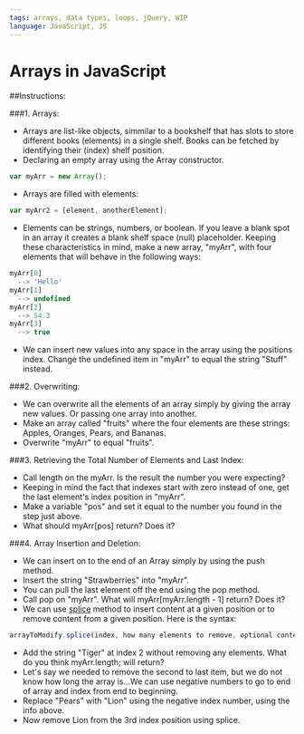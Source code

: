 ```yaml
---
tags: arrays, data types, loops, jQuery, WIP
language: JavaScript, JS
---
```


# Arrays  in JavaScript


##Instructions:

###1. Arrays:

*  Arrays are list-like objects, simmilar to a bookshelf that has slots to store different books (elements) in a single shelf. Books can be fetched by identifying their (index) shelf position.
*  Declaring an empty array using the Array constructor.
```javascript
var myArr = new Array();
```
*  Arrays are filled with elements:
```javascript
var myArr2 = [element, anotherElement];
```
*  Elements can be strings, numbers, or boolean. If you leave a blank spot in an array it creates a blank shelf space (null) placeholder. Keeping these characteristics in mind, make a new array, "myArr", with four elements that will behave in the following ways:
```javascript
myArr[0]
  --> 'Hello'
myArr[1]
  --> undefined
myArr[2]
  --> 54.3
myArr[3]
  --> true
```
*  We can insert new values into any space in the array using the positions index. Change the undefined item in "myArr" to equal the string "Stuff" instead.


###2. Overwriting:
*  We can overwrite all the elements of an array simply by giving the array new values. Or passing one array into another.
*  Make an array called "fruits" where the four elements are these strings: Apples, Oranges, Pears, and Bananas.
*  Overwrite "myArr" to equal "fruits".

###3. Retrieving the Total Number of Elements and Last Index:
*  Call length on the myArr. Is the result the number you were expecting?
*  Keeping in mind the fact that indexes start with zero instead of one, get the last element's index position in "myArr".
*  Make a variable "pos" and set it equal to the number you found in the step just above.
*  What should myArr[pos] return? Does it?

###4. Array Insertion and Deletion:
*  We can insert on to the end of an Array simply by using the push method.
*  Insert the string "Strawberries" into "myArr".
*  You can pull the last element off the end using the pop method.
*  Call pop on "myArr". What will myArr[myArr.length - 1] return? Does it?
*  We can use [splice](http://www.w3schools.com/jsref/jsref_splice.asp) method to insert content at a given position or to remove content from a given position. Here is the syntax:
```javascript
arrayToModify.splice(index, how many elements to remove, optional content to add);
```
*  Add the string "Tiger" at index 2 without removing any elements. What do you think myArr.length; will return?
*  Let's say we needed to remove the second to last item, but we do not know how long the array is...We can use negative numbers to go to end of array and index from end to beginning.
*  Replace "Pears" with "Lion" using the negative index number, using the info above.
*  Now remove Lion from the 3rd index position using splice.
